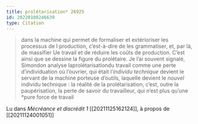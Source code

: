 ```yaml
---
title: prolétarisation* 26925
id: 20220108246639
type: Citation
---
```


> dans la machine qui permet de formaliser et extérioriser les processus de I production, c’est-à-dire de les grammatiser, et, par là, de massifier Ue travail et de réduire les coûts de production. C’est ainsi que se dessine la figure du prolétaire. Je l’ai souvent signalé, Simondon analyse laprolétarisationdu travail comme une perte d’individuation où l’ouvrier, qui était l’*individu technique* devient le servant de la machine porteuse d’outils, laquelle devient le *nouvel* individu technique : la réalité de la prolétarisation, c’est, outre la paupérisation, la perte de savoir du travailleur, qui n’est plus qu’une *pure force de travail

Lu dans *Mécréance et discrédit 1* [[20211125162124]], à propos de [[20211124001051]]